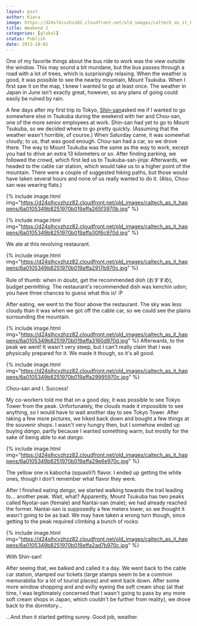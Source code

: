 ```yaml
---
layout: post
author: Kiara
image: https://d24slhcvzhzz82.cloudfront.net/old_images/caltech_as_it_happens/6a0105349b8251970b019affa304d1970d.jpg
title: Weekend 2
categories: [global]
status: Publish
date: 2013-10-01
---
```


One of my favorite things about the bus ride to work was the view outside the window. This may sound a bit mundane, but the bus passes through a road with a lot of trees, which is surprisingly relaxing. When the weather is good, it was possible to see the nearby mountain, Mount Tsukuba. When I first saw it on the map, I knew I wanted to go at least once. The weather in Japan in June isn't exactly great, however, so any plans of going could easily be ruined by rain.

A few days after my first trip to Tokyo, <a href="https://caltech.typepad.com/caltech_as_it_happens/2013/09/weekend-1-tsukuba-and-tokyo-asakusa-ueno.html" target="_self">Shin-san</a>asked me if I wanted to go somewhere else in Tsukuba during the weekend with her and Chou-san, one of the more senior employees at work. Shin-san had yet to go to Mount Tsukuba, so we decided where to go pretty quickly. (Assuming that the weather wasn't horrible, of course.) When Saturday came, it was somewhat cloudy; to us, that was good enough. Chou-san had a car, so we drove there. The way to Mount Tsukuba was the same as the way to work, except you had to drive an extra 13 kilometers or so. After finding parking, we followed the crowd, which first led us to Tsukuba-san-jinja:
Afterwards, we headed to the cable car station, which would take us to a higher point of the mountain. There were a couple of suggested hiking paths, but those would have taken several hours and none of us really wanted to do it. (Also, Chou-san was wearing flats.)


{% include image.html img="https://d24slhcvzhzz82.cloudfront.net/old_images/caltech_as_it_happens/6a0105349b8251970b019affa265f3970b.jpg" %}

{% include image.html img="https://d24slhcvzhzz82.cloudfront.net/old_images/caltech_as_it_happens/6a0105349b8251970b019affa30f6c970d.jpg" %}<div class="photo-caption caption-xid-6a0105349b8251970b019affa30f6c970d" id="caption-xid-6a0105349b8251970b019affa30f6c970d">We ate at this revolving restaurant.


{% include image.html img="https://d24slhcvzhzz82.cloudfront.net/old_images/caltech_as_it_happens/6a0105349b8251970b019affa2917b970c.jpg" %}<div class="photo-caption caption-xid-6a0105349b8251970b019affa2917b970c" id="caption-xid-6a0105349b8251970b019affa2917b970c">Rule of thumb: when in doubt, get the recommended dish (おすすめ), budget permitting. The restaurant's recommended dish was kenchin udon; you have three chances to guess what this is! :P

After eating, we went to the floor above the restaurant. The sky was less cloudy than it was when we got off the cable car, so we could see the plains surrounding the mountain.


{% include image.html img="https://d24slhcvzhzz82.cloudfront.net/old_images/caltech_as_it_happens/6a0105349b8251970b019affa3160d970d.jpg" %}
Afterwards, to the peak we went! It wasn't very steep, but I can't really claim that I was physically prepared for it. We made it though, so it's all good.


{% include image.html img="https://d24slhcvzhzz82.cloudfront.net/old_images/caltech_as_it_happens/6a0105349b8251970b019affa29995970c.jpg" %}<div class="photo-caption caption-xid-6a0105349b8251970b019affa29995970c" id="caption-xid-6a0105349b8251970b019affa29995970c">Chou-san and I. Success!

My co-workers told me that on a good day, it was possible to see Tokyo Tower from the peak. Unfortunately, the clouds made it impossible to see anything, so I would have to wait another day to see Tokyo Tower. After taking a few more pictures, we hiked back down and bought a few things at the souvenir shops. I wasn't very hungry then, but I somehow ended up buying *dango*, partly because I wanted something warm, but mostly for the sake of being able to eat *dango*.


{% include image.html img="https://d24slhcvzhzz82.cloudfront.net/old_images/caltech_as_it_happens/6a0105349b8251970b019affa29e6e970c.jpg" %}<div class="photo-caption caption-xid-6a0105349b8251970b019affa29e6e970c" id="caption-xid-6a0105349b8251970b019affa29e6e970c">The yellow one is kabocha (squash?) flavor. I ended up getting the white ones, though I don't remember what flavor they were.

After I finished eating *dango*, we started walking towards the trail leading to... another peak. Wait, what? Apparently, Mount Tsukuba has two peaks called Nyotai-san (female) and Nantai-san (male); we had already reached the former. Nantai-san is supposedly a few meters lower, so we thought it wasn't going to be as bad. We may have taken a wrong turn though, since getting to the peak required climbing a bunch of rocks:


{% include image.html img="https://d24slhcvzhzz82.cloudfront.net/old_images/caltech_as_it_happens/6a0105349b8251970b019affa2ad7b970c.jpg" %}<div class="photo-caption caption-xid-6a0105349b8251970b019affa2ad7b970c" id="caption-xid-6a0105349b8251970b019affa2ad7b970c">With Shin-san!

After seeing that, we balked and called it a day. We went back to the cable car station, stamped our tickets (large stamps seem to be a common memorabilia for a lot of tourist places) and went back down. After some more window shopping and and evilly eyeing the soft cream shop (at that time, I was legitimately concerned that I wasn't going to pass by any more soft cream shops in Japan, which couldn't be further from reality), we drove back to the dormitory...

...And *then* it started getting sunny. Good job, weather.

